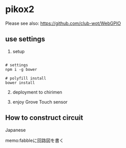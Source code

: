 # pikox2

Please see also: https://github.com/club-wot/WebGPIO

## use settings

 1. setup

```

# settings
npm i -g bower

# polyfill install
bower install

```

 2. deployment to chirimen

 3. enjoy Grove Touch sensor

## How to construct circuit

Japanese

memo:fabbleに回路図を書く
